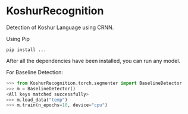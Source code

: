 # KoshurRecognition

Detection of Koshur Language using CRNN.

Using Pip

`pip install ...`

After all the dependencies have been installed, you can run any model.

For Baseline Detection:

```python
>>> from KoshurRecognition.torch.segmenter import BaselineDetector
>>> m = BaselineDetector()
<All keys matched successfully>
>>> m.load_data("temp")
>>> m.train(n_epochs=10, device="cpu")
```